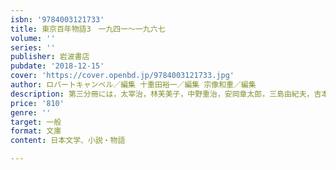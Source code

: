 ```yaml
---
isbn: '9784003121733'
title: 東京百年物語3　一九四一～一九六七
volume: ''
series: ''
publisher: 岩波書店
pubdate: '2018-12-15'
cover: 'https://cover.openbd.jp/9784003121733.jpg'
author: ロバートキャンベル／編集 十重田裕一／編集 宗像和重／編集
description: 第三分冊には，太宰治，林芙美子，中野重治，安岡章太郎，三島由紀夫，吉本隆明ほかの作品を収録．
price: '810'
genre: ''
target: 一般
format: 文庫
content: 日本文学、小説・物語

---
```

